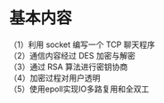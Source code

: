 # 基本内容
（1）利用 socket 编写一个 TCP 聊天程序  
（2）通信内容经过 DES 加密与解密  
（3）通过 RSA 算法进行密钥协商  
（4）加密过程对用户透明  
（5）使用epoll实现IO多路复用和全双工  

